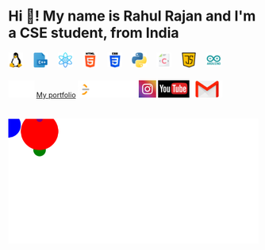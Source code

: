 
<span align="center"><h1>Hi 👋! My name is Rahul Rajan and I'm a CSE student, from India</h1></span>

###


###


###

<div align="left">
 
  <img src="/img/linux.png" height="30" alt="linux"  />
  <img width="12" />
  <img src="/img/file.png" height="30" alt="c++ logo"  />
  <img width="12" />
  <img src="/img/atom.png" height="30" alt="react logo"  />
  <img width="12" />
  <img src="/img/html-5.png" height="30" alt="html5 logo"  />
  <img width="12" />
  <img src="/img/css-3.png" height="30" alt="css3 logo"  />
  <img width="12" />
  <img src="/img/python.png" height="30" alt="python logo"  />
  <img width="12" />
  <img src="/img/c-.png" height="30" alt="c logo"  />
    <img width="12" />
  <img src="/img/java-script.png" height="30" alt="javascript logo"  />
     <img width="12" />
  <img src="/img/Arduino.png" height="30" alt="Arduino logo"  />
</div>

###

<div align="left">
    
  <a href="https://www.linkedin.com/in/rahulrajancc/"><img src="/img/LinkedIn.svg" height="35" alt="Linkedin logo"  /></a>
  <a href="https://rahulrajancc.github.io/portfolio-"> My portfolio</a>
 <a href="https://leetcode.com/u/rahulr123/"><img src="/img/LeetCode_Logo_2.png" height="35" alt="Leetcode logo"  /></a>
    <a href="https://www.instagram.com/rahulrajanccc/"><img src="/img/instagram.webp" height="35" alt="instagram logo"  /></a>
    <a href="https://www.youtube.com/@EoTechBoy"><img src="/img/youtube.jpg" height="35" alt="youtube logo"  /></a>
    <a href="rahulrajancc@gmail.com"><img src="/img/gmail.jpeg" height="35" alt="gmail logo"  /></a>
    
  </div>

###

<br clear="both">

<img src="./snake.svg" alt="Snake animation" />


###
